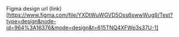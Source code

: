 Figma design url
(link)[https://www.figma.com/file/YXDtWuWGVD5Oss6swwWug9/Test?type=design&node-id=964%3A16376&mode=design&t=615TNQ4XFWp3s37U-1]
